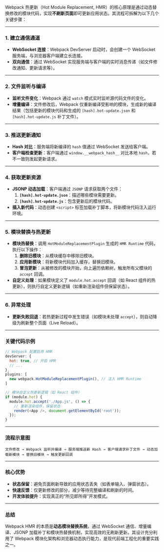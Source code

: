 Webpack 热更新（Hot Module Replacement, HMR）的核心原理是通过动态替换修改的模块代码，实现**不刷新页面**即可更新应用状态。其流程可拆解为以下几个关键步骤：

---

### 1. **建立通信通道**
- **WebSocket 连接**：Webpack DevServer 启动时，会创建一个 WebSocket 服务端，与浏览器客户端建立长连接。
- **双向通信**：通过 WebSocket 实现服务端与客户端的实时消息传递（如文件修改通知、更新请求等）。

---

### 2. **文件监听与编译**
- **监听文件变化**：Webpack 通过 `watch` 模式实时监听源代码文件的变化。
- **增量编译**：文件修改后，Webpack 仅重新编译受影响的模块，生成新的编译结果（包括更新的模块代码和生成的 `[hash].hot-update.json` 和 `[hash].hot-update.js` 补丁文件）。

---

### 3. **推送更新通知**
- **Hash 对比**：服务端将新编译的 `hash` 值通过 WebSocket 发送给客户端。
- **客户端检查更新**：客户端通过 `window.__webpack_hash__` 对比本地 `hash`，若不一致则发起更新请求。

---

### 4. **获取更新资源**
- **JSONP 动态加载**：客户端通过 `JSONP` 请求获取两个文件：
  1. **`[hash].hot-update.json`**：描述哪些模块需要更新。
  2. **`[hash].hot-update.js`**：包含更新后的模块代码。
- **插入新代码**：动态创建 `<script>` 标签加载补丁脚本，将新模块代码注入运行环境。

---

### 5. **模块替换与热更新**
- **模块热替换**：调用 `HotModuleReplacementPlugin` 生成的 `HMR Runtime` 代码，执行以下操作：
  1. **删除旧模块**：从模块缓存中移除旧模块。
  2. **应用新模块**：将新模块代码加入缓存，替换旧模块。
  3. **冒泡更新**：从被修改的模块开始，向上遍历依赖树，触发所有父模块的 `accept` 回调。
- **自定义处理**：如果模块定义了 `module.hot.accept` 回调（如 React 组件的热更新），则执行自定义更新逻辑（如重新渲染组件但保留状态）。

---

### 6. **异常处理**
- **更新失败回退**：若热更新过程中发生错误（如模块未处理 `accept`），则自动降级为刷新整个页面（Live Reload）。

---

### 关键代码示例
```javascript
// Webpack 配置启用 HMR
devServer: {
  hot: true, // 开启 HMR
  // ...
},
plugins: [
  new webpack.HotModuleReplacementPlugin(), // 注入 HMR Runtime
]

// 模块自定义热更新逻辑（如 React 组件）
if (module.hot) {
  module.hot.accept('./App.js', () => {
    // 重新渲染组件，保留状态
    render(<App />, document.getElementById('root'));
  });
}
```

---

### 流程示意图
```
文件修改 → Webpack 监听并编译 → 服务端推送新 Hash → 客户端请求补丁文件 → 动态加载新模块 → 替换旧模块 → 触发更新回调
```

---

### 核心优势
- **状态保留**：避免页面刷新导致的应用状态丢失（如表单输入、弹窗状态）。
- **快速反馈**：仅更新修改的部分，减少等待完整编译和刷新的时间。
- **开发体验提升**：实现真正的“所见即所得”开发模式。

---

### 总结
Webpack HMR 的本质是**动态模块替换系统**，通过 WebSocket 通信、增量编译、JSONP 加载补丁和模块热替换机制，实现高效的无刷新更新。其设计充分利用了 Webpack 模块化架构和浏览器动态执行能力，是现代前端工程化的重要实践之一。